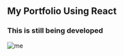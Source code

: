 ## My Portfolio Using React
### This is still being developed
![me](https://github.com/ataislucky/myportfolio-react/blob/main/portofolio-progress.gif)
